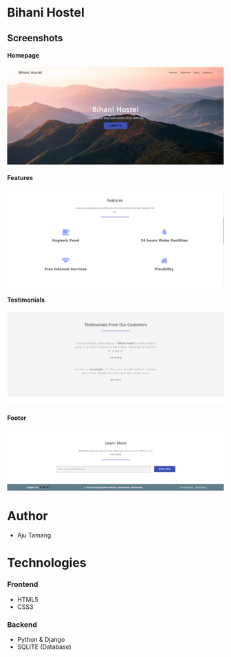 # Bihani Hostel

## Screenshots

#### Homepage
![alt text](./screenshots/home.png)

#### Features
![alt text](./screenshots/features.png)

#### Testimonials
![alt text](./screenshots/testimonials.png)

#### Footer
![alt text](./screenshots/footer.png)


# Author
- Aju Tamang

# Technologies
### Frontend 
- HTML5
- CSS3

### Backend
- Python & Django
- SQLITE (Database)